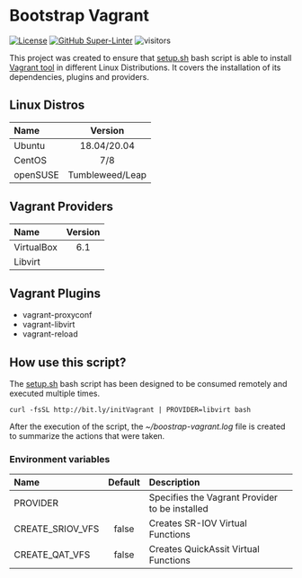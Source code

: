 # Bootstrap Vagrant
[![License](https://img.shields.io/badge/License-Apache%202.0-blue.svg)](https://opensource.org/licenses/Apache-2.0)
[![GitHub Super-Linter](https://github.com/electrocucaracha/bootstrap-vagrant/workflows/Lint%20Code%20Base/badge.svg)](https://github.com/marketplace/actions/super-linter)
![visitors](https://visitor-badge.glitch.me/badge?page_id=electrocucaracha.bootstrap-vagrant)

This project was created to ensure that [setup.sh](setup.sh)
bash script is able to install [Vagrant tool][1] in different Linux
Distributions. It covers the installation of its dependencies, plugins
and providers.

## Linux Distros

| Name       | Version         |
|:-----------|:---------------:|
| Ubuntu     | 18.04/20.04     |
| CentOS     | 7/8             |
| openSUSE   | Tumbleweed/Leap |

## Vagrant Providers

| Name       | Version |
|:-----------|:-------:|
| VirtualBox | 6.1     |
| Libvirt    |         |

## Vagrant Plugins

* vagrant-proxyconf
* vagrant-libvirt
* vagrant-reload

## How use this script?

The [setup.sh](setup.sh) bash script has been designed to be consumed
remotely and executed multiple times.

    curl -fsSL http://bit.ly/initVagrant | PROVIDER=libvirt bash

After the execution of the script, the *~/boostrap-vagrant.log* file
is created to summarize the actions that were taken.

### Environment variables

| Name                   | Default | Description                                         |
|:-----------------------|:-------:|:----------------------------------------------------|
| PROVIDER               |         | Specifies the Vagrant Provider to be installed      |
| CREATE_SRIOV_VFS       | false   | Creates SR-IOV Virtual Functions                    |
| CREATE_QAT_VFS         | false   | Creates QuickAssit Virtual Functions                |

[1]: https://www.vagrantup.com/
